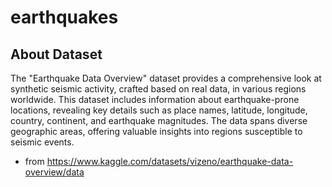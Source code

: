 # earthquakes

## About Dataset
The "Earthquake Data Overview" dataset provides a comprehensive look at synthetic seismic activity, crafted based on real data, in various regions worldwide. This dataset includes information about earthquake-prone locations, revealing key details such as place names, latitude, longitude, country, continent, and earthquake magnitudes. The data spans diverse geographic areas, offering valuable insights into regions susceptible to seismic events.

- from https://www.kaggle.com/datasets/vizeno/earthquake-data-overview/data
